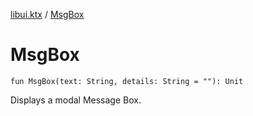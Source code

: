 [libui.ktx](index.md) / [MsgBox](./-msg-box.md)

# MsgBox

`fun MsgBox(text: String, details: String = ""): Unit`

Displays a modal Message Box.

